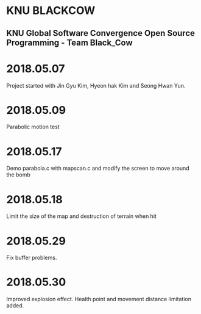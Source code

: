 KNU BLACKCOW
============
KNU Global Software Convergence Open Source Programming - Team Black_Cow
------------------------------------------------------------------------


# 2018.05.07 
Project started with Jin Gyu Kim, Hyeon hak Kim and Seong Hwan Yun.

# 2018.05.09 
Parabolic motion test

# 2018.05.17 
Demo parabola.c with mapscan.c and modify the screen to move around the bomb

# 2018.05.18
Limit the size of the map and destruction of terrain when hit

# 2018.05.29
Fix buffer problems.

# 2018.05.30
Improved explosion effect.
Health point and movement distance limitation added.
